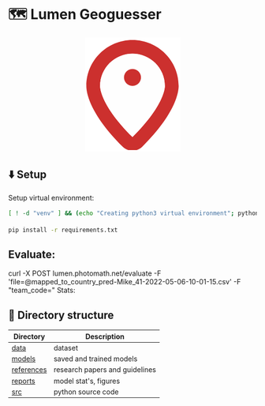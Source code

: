 # 🗺️ Lumen Geoguesser

<p align="center">
	<img src="readme-pics/geoguesser-logo.png"></img>
</p>


## ⬇️ Setup

Setup virtual environment:

```bash
[ ! -d "venv" ] && (echo "Creating python3 virtual environment"; python3 -m venv venv)

pip install -r requirements.txt
```

## Evaluate:

curl -X POST lumen.photomath.net/evaluate -F 'file=@mapped_to_country_pred-Mike_41-2022-05-06-10-01-15.csv' -F "team_code=<INSERT CODE HERE>"
Stats:



## 📁 Directory structure

| Directory                   | Description                    |
| --------------------------- | ------------------------------ |
| [data](./data/)             | dataset                        |
| [models](./models/)         | saved and trained models       |
| [references](./references/) | research papers and guidelines |
| [reports](./reports/)       | model stat's, figures          |
| [src](./src/)               | python source code             |

